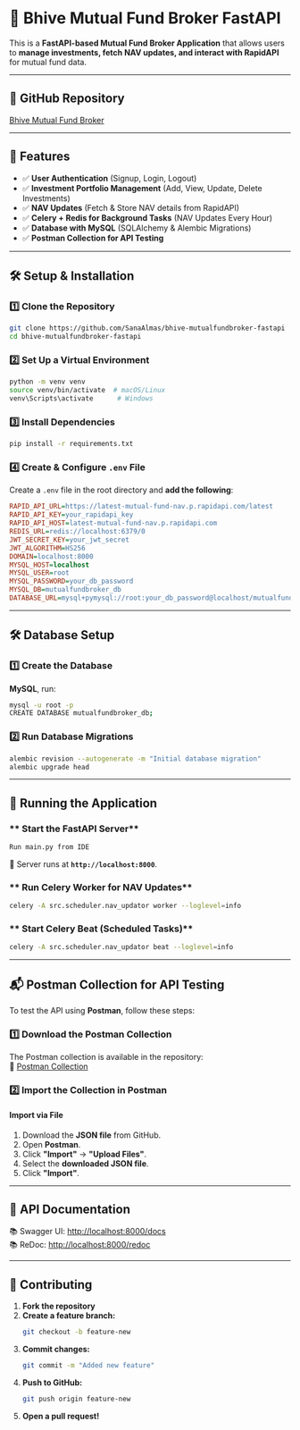# 📖 Bhive Mutual Fund Broker FastAPI

This is a **FastAPI-based Mutual Fund Broker Application** that allows users to **manage investments, fetch NAV updates, and interact with RapidAPI** for mutual fund data.

---

## **🔗 GitHub Repository**
[Bhive Mutual Fund Broker](https://github.com/SanaAlmas/bhive-mutualfundbroker-fastapi)

---

## **🚀 Features**
- ✅ **User Authentication** (Signup, Login, Logout)
- ✅ **Investment Portfolio Management** (Add, View, Update, Delete Investments)
- ✅ **NAV Updates** (Fetch & Store NAV details from RapidAPI)
- ✅ **Celery + Redis for Background Tasks** (NAV Updates Every Hour)
- ✅ **Database with MySQL** (SQLAlchemy & Alembic Migrations)
- ✅ **Postman Collection for API Testing**

---

## **🛠️ Setup & Installation**

### **1️⃣ Clone the Repository**
```sh
git clone https://github.com/SanaAlmas/bhive-mutualfundbroker-fastapi
cd bhive-mutualfundbroker-fastapi
```

### **2️⃣ Set Up a Virtual Environment**
```sh
python -m venv venv
source venv/bin/activate  # macOS/Linux
venv\Scripts\activate      # Windows
```

### **3️⃣ Install Dependencies**
```sh
pip install -r requirements.txt
```

### **4️⃣ Create & Configure `.env` File**
Create a `.env` file in the root directory and **add the following**:
```ini
RAPID_API_URL=https://latest-mutual-fund-nav.p.rapidapi.com/latest
RAPID_API_KEY=your_rapidapi_key
RAPID_API_HOST=latest-mutual-fund-nav.p.rapidapi.com
REDIS_URL=redis://localhost:6379/0
JWT_SECRET_KEY=your_jwt_secret
JWT_ALGORITHM=HS256
DOMAIN=localhost:8000
MYSQL_HOST=localhost
MYSQL_USER=root
MYSQL_PASSWORD=your_db_password
MYSQL_DB=mutualfundbroker_db
DATABASE_URL=mysql+pymysql://root:your_db_password@localhost/mutualfundbroker_db
```

---

## **🛠️ Database Setup**

### **1️⃣ Create the Database**
**MySQL**, run:
```sh
mysql -u root -p
CREATE DATABASE mutualfundbroker_db;
```

### **2️⃣ Run Database Migrations**
```sh
alembic revision --autogenerate -m "Initial database migration"
alembic upgrade head
```

---

## **🚀 Running the Application**

### ** Start the FastAPI Server**
```sh
Run main.py from IDE
```
🚀 Server runs at **`http://localhost:8000`**.

### ** Run Celery Worker for NAV Updates**
```sh
celery -A src.scheduler.nav_updator worker --loglevel=info
```

### ** Start Celery Beat (Scheduled Tasks)**
```sh
celery -A src.scheduler.nav_updator beat --loglevel=info
```

---

## **📬 Postman Collection for API Testing**
To test the API using **Postman**, follow these steps:

### **1️⃣ Download the Postman Collection**

The Postman collection is available in the repository:  
📂 [Postman Collection](https://github.com/SanaAlmas/bhive-mutualfundbroker-fastapi/bhive_postman_collection.json)

### **2️⃣ Import the Collection in Postman**

#### **Import via File**

1. Download the **JSON file** from GitHub.
2. Open **Postman**.
3. Click **"Import"** → **"Upload Files"**.
4. Select the **downloaded JSON file**.
5. Click **"Import"**.

---

## **📝 API Documentation**
📚 Swagger UI: [http://localhost:8000/docs](http://localhost:8000/docs)  
📚 ReDoc: [http://localhost:8000/redoc](http://localhost:8000/redoc)  

---

## **👥 Contributing**
1. **Fork the repository**  
2. **Create a feature branch:**  
   ```sh
   git checkout -b feature-new
   ```
3. **Commit changes:**  
   ```sh
   git commit -m "Added new feature"
   ```
4. **Push to GitHub:**  
   ```sh
   git push origin feature-new
   ```
5. **Open a pull request!**
